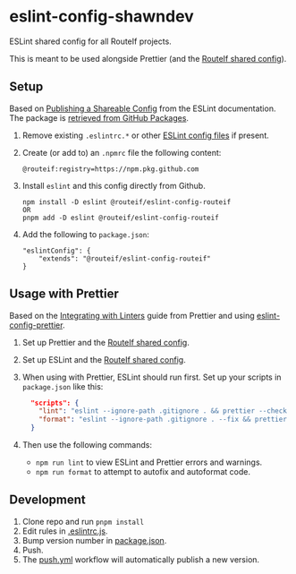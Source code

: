 # eslint-config-shawndev

ESLint shared config for all RouteIf projects.

This is meant to be used alongside Prettier (and the [RouteIf shared config](https://github.com/RouteIf/prettier-config)).

## Setup

Based on [Publishing a Shareable Config](https://eslint.org/docs/developer-guide/shareable-configs) from the ESLint documentation. The package is [retrieved from GitHub Packages](https://docs.github.com/en/packages/working-with-a-github-packages-registry/working-with-the-npm-registry#installing-a-package).

1. Remove existing `.eslintrc.*` or other [ESLint config files](https://eslint.org/docs/user-guide/configuring/configuration-files#configuration-file-formats) if present.
1. Create (or add to) an `.npmrc` file the following content:
    ```
    @routeif:registry=https://npm.pkg.github.com
    ```
1. Install `eslint` and this config directly from Github.

    ```
    npm install -D eslint @routeif/eslint-config-routeif
    OR
    pnpm add -D eslint @routeif/eslint-config-routeif
    ```

1. Add the following to `package.json`:
    ```
    "eslintConfig": {
        "extends": "@routeif/eslint-config-routeif"
    }
    ```

## Usage with Prettier

Based on the [Integrating with Linters](https://prettier.io/docs/en/integrating-with-linters.html) guide from Prettier and using [eslint-config-prettier](https://github.com/prettier/eslint-config-prettier).

1. Set up Prettier and the [RouteIf shared config](https://github.com/RouteIf/prettier-config).
1. Set up ESLint and the [RouteIf shared config](https://github.com/RouteIf/eslint-config-routeif).
1. When using with Prettier, ESLint should run first. Set up your scripts in `package.json` like this:

    ```json
      "scripts": {
    	"lint": "eslint --ignore-path .gitignore . && prettier --check {,*/**/}*.{js,css,json,md}",
    	"format": "eslint --ignore-path .gitignore . --fix && prettier --write {,*/**/}*.{js,css,json,md}",
      }
    ```

1. Then use the following commands:
    - `npm run lint` to view ESLint and Prettier errors and warnings.
    - `npm run format` to attempt to autofix and autoformat code.

## Development

1. Clone repo and run `pnpm install`
1. Edit rules in [.eslintrc.js](.eslintrc.js).
1. Bump version number in [package.json](package.json).
1. Push.
1. The [push.yml](.github/workflows/push.yml) workflow will automatically publish a new version.
